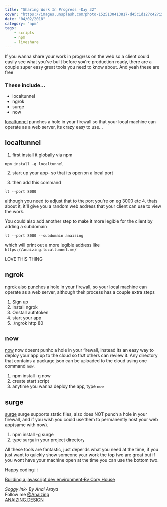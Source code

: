 ```yaml
---
title: "Sharing Work In Progress -Day 32"
cover: "https://images.unsplash.com/photo-1525130413817-d45c1d127c42?ixlib=rb-0.3.5&ixid=eyJhcHBfaWQiOjEyMDd9&s=22b665e08fd207619e91753d4f2236b3&auto=format&fit=crop&w=1500&q=80"
date: "04/02/2018"
category: "npm"
tags:
    - scripts
    - npm
    - liveshare
---
```


If you wanna share your work in progress on the web so a client could easily see what you've built before you're production ready, there are a couple super easy great tools you need to know about. And yeah these are free


### These include...
* localtunnel
* ngrok
* surge
* now

[localtunnel](https://localtunnel.github.io/www/)
punches a hole in your firewall so that your local machine can operate as a web server, its crazy easy to use...

## localtunnel


1. first install it globally via npm

```
npm install -g localtunnel
```

2. start up your app- so that its open on a local port

3. then add this command

```
lt --port 8000
```
although you need to adjust that to the port you're on eg 3000 etc
4. thats about it, it'll give you a random web address that your client can use to view the work. 

You could also add another step to make it more legible for the client by adding a subdomain

```
lt --port 8000 --subdomain anaizing
```

which will print out a more legible address like `https://anaizing.localtunnel.me/`

LOVE THIS THING

## ngrok

[ngrok](https://ngrok.com/)
also punches a hole in your firewall, so your local machine can operate as a web server, although their process has a couple extra steps

1. Sign up
2. Install ngrok
3. Onstall authtoken
4. start your app
5. ./ngrok http 80

## now

[now](https://zeit.co/now)
now doesnt punhc a hole in your firewall, instead its an easy way to deploy your app up to the cloud so that others can review it. Any directory that contains a package.json can be uploaded to the cloud using one command `now`.

1. npm install -g now
2. create start script
3. anytime you wanna deploy the app, type `now`

## surge

[surge](https://surge.sh/)
surge supports static files, also does NOT punch a hole in your firewall, and if you wish you could use them to permanently host your web app(same with now).

1. npm install -g surge
2. type `surge` in your project directory


All these tools are fantastic, just depends what you need at the time, if you just want to quickly show someone your work the top two are great but if you wont have your machine open at the time you can use the bottom two.


Happy coding`!!`



[Building a javascript dev environment-By Cory House](https://www.pluralsight.com/courses/javascript-development-environment)

_Soggy Ink- By Anai Araya_<br>
Follow me [@Anaizing](https://twitter.com/Anaizing) <br>
[ANAIZING.DESIGN](http://anaizing.design/)

